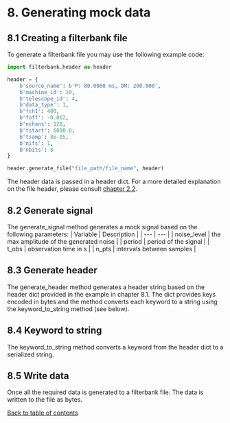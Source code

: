 # 8. Generating mock data

## 8.1 Creating a filterbank file

To generate a filterbank file you may use the following example code:
```python
import filterbank.header as header

header = {
    b'source_name': b'P: 80.0000 ms, DM: 200.000',
    b'machine_id': 10,
    b'telescope_id': 4,
    b'data_type': 1,
    b'fch1': 400,
    b'foff': -0.062,
    b'nchans': 128,
    b'tstart': 6000.0,
    b'tsamp': 8e-05,
    b'nifs': 1,
    b'nbits': 8
}

header.generate_file("file_path/file_name", header)
```

The header data is passed in a header dict. For a more detailed explanation on the file header, please consult [chapter 2.2](docs/filterbank.md#22-read-the-header-from-filterbank-data). 

## 8.2 Generate signal

The generate_signal method generates a mock signal based on the following parameters:
| Variable | Description |
| --- | --- |
| noise_level | the max amplitude of the generated noise |
| period | period of the signal |
| t_obs | observation time in s |
| n_pts | intervals between samples |

## 8.3 Generate header

The generate_header method generates a header string based on the header dict provided in the example in chapter 8.1. The dict provides keys encoded in bytes and the method converts each keyword to a string using the keyword_to_string method (see below).

## 8.4 Keyword to string

The keyword_to_string method converts a keyword from the header dict to a serialized string.

## 8.5 Write data

Once all the required data is generated to a filterbank file. The data is written to the file as bytes.

[Back to table of contents](../README.md)